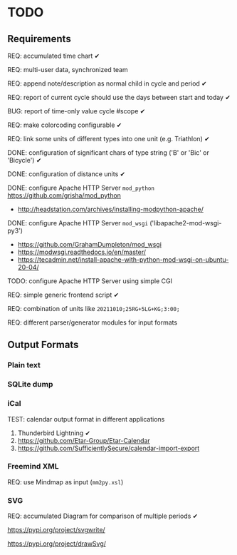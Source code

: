 
# TODO

## Requirements

REQ: accumulated time chart ✔

REQ: multi-user data, synchronized team

REQ: append note/description as normal child in cycle and period  ✔

REQ: report of current cycle should use the days between start and today  ✔

BUG: report of time-only value cycle #scope ✔

REQ: make colorcoding configurable ✔

REQ: link some units of different types into one unit (e.g. Triathlon) ✔

DONE: configuration of significant chars of type string ('B' or 'Bic' or 'Bicycle') ✔

DONE: configuration of distance units ✔

DONE: configure Apache HTTP Server `mod_python` https://github.com/grisha/mod_python
- http://headstation.com/archives/installing-modpython-apache/

DONE: configure Apache HTTP Server `mod_wsgi`  ('libapache2-mod-wsgi-py3')
- https://github.com/GrahamDumpleton/mod_wsgi
- https://modwsgi.readthedocs.io/en/master/
- https://tecadmin.net/install-apache-with-python-mod-wsgi-on-ubuntu-20-04/

TODO: configure Apache HTTP Server using simple CGI

REQ: simple generic frontend script ✔

REQ: combination of units like `20211010;25RG+5LG+KG;3:00;`

REQ: different parser/generator modules for input formats

## Output Formats

### Plain text

### SQLite dump

### iCal

TEST: calendar output format in different applications
1) Thunderbird Lightning ✔
1) https://github.com/Etar-Group/Etar-Calendar
1) https://github.com/SufficientlySecure/calendar-import-export

### Freemind XML

REQ: use Mindmap as input (`mm2py.xsl`)

### SVG

REQ: accumulated Diagram for comparison of multiple periods ✔

<https://pypi.org/project/svgwrite/>

<https://pypi.org/project/drawSvg/>
